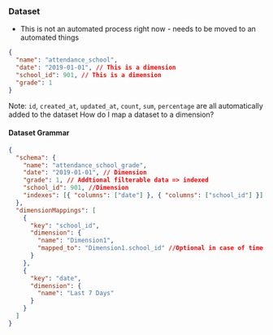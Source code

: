### Dataset

- This is not an automated process right now - needs to be moved to an automated things

```json
{
  "name": "attendance_school",
  "date": "2019-01-01", // This is a dimension
  "school_id": 901, // This is a dimension
  "grade": 1
}
```

Note: `id`, `created_at`, `updated_at`, `count`, `sum`, `percentage` are all automatically added to the dataset
How do I map a dataset to a dimension?

#### Dataset Grammar

```json
{
  "schema": {
    "name": "attendance_school_grade",
    "date": "2019-01-01", // Dimension
    "grade": 1, // Addtional filterable data => indexed
    "school_id": 901, //Dimension
    "indexes": [{ "columns": ["date"] }, { "columns": ["school_id"] }] // Happen automatically (Not part of the schema)
  },
  "dimensionMappings": [
    {
      "key": "school_id",
      "dimension": {
        "name": "Dimension1",
        "mapped_to": "Dimension1.school_id" //Optional in case of time.
      }
    },
    {
      "key": "date",
      "dimension": {
        "name": "Last 7 Days"
      }
    }
  ]
}
```
